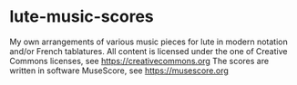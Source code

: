 # lute-music-scores
My own arrangements of various music pieces for lute in modern notation and/or French tablatures.
All content is licensed under the one of Creative Commons licenses, see https://creativecommons.org
The scores are written in software MuseScore, see https://musescore.org